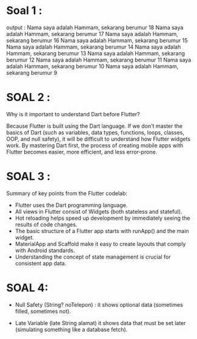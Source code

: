 # Soal 1 : 
output : 
Nama saya adalah Hammam, sekarang berumur 18
Nama saya adalah Hammam, sekarang berumur 17
Nama saya adalah Hammam, sekarang berumur 16
Nama saya adalah Hammam, sekarang berumur 15
Nama saya adalah Hammam, sekarang berumur 14
Nama saya adalah Hammam, sekarang berumur 13
Nama saya adalah Hammam, sekarang berumur 12
Nama saya adalah Hammam, sekarang berumur 11
Nama saya adalah Hammam, sekarang berumur 10
Nama saya adalah Hammam, sekarang berumur 9


# SOAL 2 : 
Why is it important to understand Dart before Flutter?

Because Flutter is built using the Dart language. If we don't master the basics of Dart (such as variables, data types, functions, loops, classes, OOP, and null safety), it will be difficult to understand how Flutter widgets work. By mastering Dart first, the process of creating mobile apps with Flutter becomes easier, more efficient, and less error-prone.

# SOAL 3 : 
Summary of key points from the Flutter codelab:

- Flutter uses the Dart programming language.
- All views in Flutter consist of Widgets (both stateless and stateful).
- Hot reloading helps speed up development by immediately seeing the results of code changes.
- The basic structure of a Flutter app starts with runApp() and the main widget.
- MaterialApp and Scaffold make it easy to create layouts that comply with Android standards.
- Understanding the concept of state management is crucial for consistent app data.

# SOAL 4:

- Null Safety (String? noTelepon) :
it shows optional data (sometimes filled, sometimes not).

- Late Variable (late String alamat) 
it shows data that must be set later (simulating something like a database fetch).